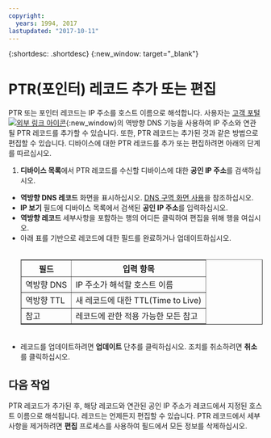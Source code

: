 ```yaml
---
copyright:
  years: 1994, 2017
lastupdated: "2017-10-11"
---
```


{:shortdesc: .shortdesc}
{:new_window: target="_blank"}

# PTR(포인터) 레코드 추가 또는 편집

PTR 또는 포인터 레코드는 IP 주소를 호스트 이름으로 해석합니다. 사용자는 [고객 포털 ![외부 링크 아이콘](../../icons/launch-glyph.svg "외부 링크 아이콘")](https://control.softlayer.com/){:new_window}의 역방향 DNS 기능을 사용하여 IP 주소와 연관될 PTR 레코드를 추가할 수 있습니다. 또한, PTR 레코드는 추가된 것과 같은 방법으로 편집할 수 있습니다. 디바이스에 대한 PTR 레코드를 추가 또는 편집하려면 아래의 단계를 따르십시오. 

1. **디바이스 목록**에서 PTR 레코드를 수신할 디바이스에 대한 **공인 IP 주소**를 검색하십시오. 
* **역방향 DNS 레코드** 화면을 표시하십시오. [DNS 구역 화면 사용](use-dns-zones-screen.html)을 참조하십시오. 
* **IP 보기** 필드에 디바이스 목록에서 검색된 **공인 IP 주소**를 입력하십시오. 
* **역방향 레코드** 세부사항을 포함하는 행의 어디든 클릭하여 편집을 위해 행을 여십시오. 
* 아래 표를 기반으로 레코드에 대한 필드를 완료하거나 업데이트하십시오. <br/><br/><table border="1"><tbody><tr><th>필드</th><th>입력 항목</th></tr><tr><td>역방향 DNS</td><td>IP 주소가 해석할 호스트 이름</td></tr><tr><td>역방향 TTL</td><td>새 레코드에 대한 TTL(Time to Live)</td></tr><tr><td>참고</td><td>레코드에 관한 적용 가능한 모든 참고</td></tr></tbody></table><br/>
* 레코드를 업데이트하려면 **업데이트** 단추를 클릭하십시오. 조치를 취소하려면 **취소**를 클릭하십시오. 

## 다음 작업

PTR 레코드가 추가된 후, 해당 레코드와 연관된 공인 IP 주소가 레코드에서 지정된 호스트 이름으로 해석됩니다. 레코드는 언제든지 편집할 수 있습니다. PTR 레코드에서 세부사항을 제거하려면 **편집** 프로세스를 사용하여 필드에서 모든 정보를 삭제하십시오. 
